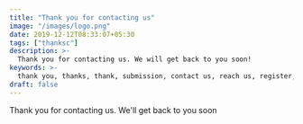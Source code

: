 ```yaml
---
title: "Thank you for contacting us"
image: "/images/logo.png"
date: 2019-12-12T08:33:07+05:30
tags: ["thanksc"]
description: >-
  Thank you for contacting us. We will get back to you soon!
keywords: >-
  thank you, thanks, thank, submission, contact us, reach us, register, join, contact, enquiry, inquiry
draft: false
---
```


Thank you for contacting us. We'll get back to you soon
